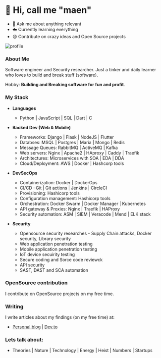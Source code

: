 
# :man:  Hi, call me "maen"

- :snake: Ask me about anything relevant
- :cloud:  Currently learning everything
- :smile:  Contribute on crazy ideas and Open Source projects


![profile](https://komarev.com/ghpvc/?username=maen08)


### About Me
Software engineer and Security researcher. Just a tinker and daily learner who loves to build and break stuff (software).

Hobby:  **Building and Breaking software for fun and profit**.


### My Stack

- **Languages**
    - Python | JavaScript | SQL | Dart | C


- **Backed Dev (Web & Mobile)**
    - Frameworks:  Django | Flask | NodeJS | Flutter
    - Databses: MSQL | Postgres | Maria | Mongo | Redis
    - Message Queues: RabbitMQ | ActiveMQ | Kafka
    - Web servers:  Nginx | Apache2 | HAproxy | Caddy | Traefik
    - Architectures: Microservices with SOA | EDA | DDA 
    - Cloud/Deployment:  AWS | Docker | Hashcorp tools 


- **DevSecOps**
    - Containerization:  Docker | DockerOps
    - CI/CD :   Git | Git actions | Jenkins | CircleCI
    - Provisioning:  Hashicorp tools 
    - Configuration management:  Hashicorp tools
    - Orchestration:  Docker Swarm | Docker Manager | Kubernetes
    - API gateway & Proxies: Nginx | Traefik | HAProxy 
    - Security automation: ASM | SIEM | Veracode | Mend | ELK stack


- **Security**
    - Opensource security researches - Supply Chain attacks, Docker security, Library security
    - Web application penetration testing
    - Mobile application penetration testing
    - IoT device secuirity testing
    - Secure coding and Sorce code reviewck 
    - API security
    - SAST, DAST and SCA automation 
 
  
### OpenSource contribution
I contribute on OpenSource projects on my free time.


### Writing
I write articles about my findings (on my free time) at:
- [Personal blog](https://blog.maentechie.com) | [Dev.to](https://dev.to/maen) 


### Lets talk about:
- Theories | Nature | Technology | Energy | Heist | Numbers | Startups


